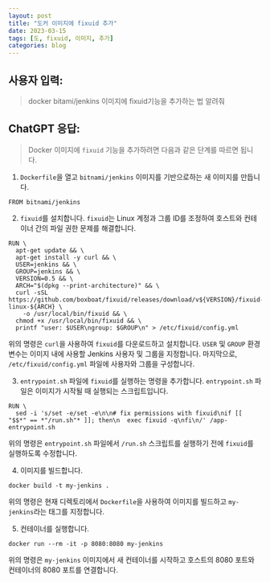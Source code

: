 ```yaml
---
layout: post
title: "도커 이미지에 fixuid 추가"
date: 2023-03-15
tags: [도, fixuid, 이미지, 추가]
categories: blog
---
```


## 사용자 입력:
> docker bitami/jenkins 이미지에 fixuid기능을 추가하는 법 알려줘

## ChatGPT 응답:
> Docker 이미지에 `fixuid` 기능을 추가하려면 다음과 같은 단계를 따르면 됩니다.

1. `Dockerfile`을 열고 `bitnami/jenkins` 이미지를 기반으로하는 새 이미지를 만듭니다.

```
FROM bitnami/jenkins
```

2. `fixuid`를 설치합니다. `fixuid`는 Linux 계정과 그룹 ID를 조정하여 호스트와 컨테이너 간의 파일 권한 문제를 해결합니다.

```
RUN \
  apt-get update && \
  apt-get install -y curl && \
  USER=jenkins && \
  GROUP=jenkins && \
  VERSION=0.5 && \
  ARCH="$(dpkg --print-architecture)" && \
  curl -sSL https://github.com/boxboat/fixuid/releases/download/v${VERSION}/fixuid-${VERSION}-linux-${ARCH} \
    -o /usr/local/bin/fixuid && \
  chmod +x /usr/local/bin/fixuid && \
  printf "user: $USER\ngroup: $GROUP\n" > /etc/fixuid/config.yml
```

위의 명령은 `curl`을 사용하여 `fixuid`를 다운로드하고 설치합니다. `USER` 및 `GROUP` 환경 변수는 이미지 내에 사용할 Jenkins 사용자 및 그룹을 지정합니다. 마지막으로, `/etc/fixuid/config.yml` 파일에 사용자와 그룹을 구성합니다.

3. `entrypoint.sh` 파일에 `fixuid`를 실행하는 명령을 추가합니다. `entrypoint.sh` 파일은 이미지가 시작될 때 실행되는 스크립트입니다.

```
RUN \
  sed -i 's/set -e/set -e\n\n# fix permissions with fixuid\nif [[ "$$*" == *"/run.sh"* ]]; then\n  exec fixuid -q\nfi\n/' /app-entrypoint.sh
```

위의 명령은 `entrypoint.sh` 파일에서 `/run.sh` 스크립트를 실행하기 전에 `fixuid`를 실행하도록 수정합니다.

4. 이미지를 빌드합니다.

```
docker build -t my-jenkins .
```

위의 명령은 현재 디렉토리에서 `Dockerfile`을 사용하여 이미지를 빌드하고 `my-jenkins`라는 태그를 지정합니다.

5. 컨테이너를 실행합니다.

```
docker run --rm -it -p 8080:8080 my-jenkins
```

위의 명령은 `my-jenkins` 이미지에서 새 컨테이너를 시작하고 호스트의 8080 포트와 컨테이너의 8080 포트를 연결합니다.

